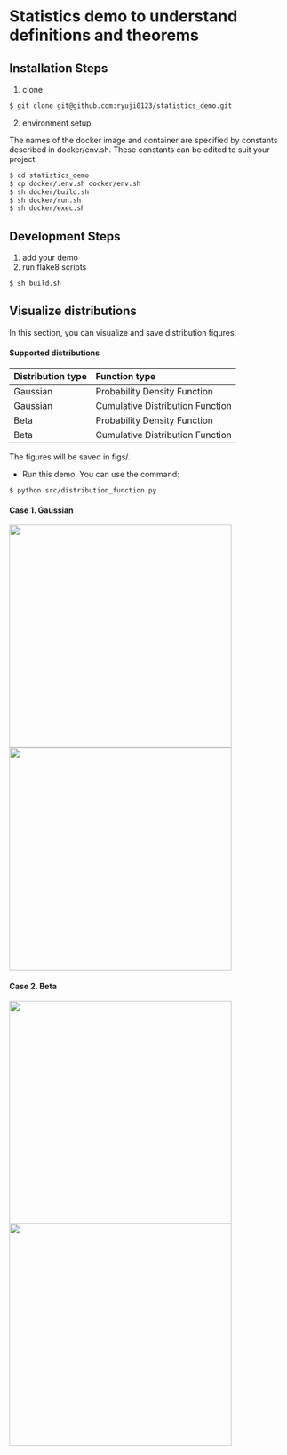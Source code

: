 # Statistics demo to understand definitions and theorems
## Installation Steps
1. clone
```sh
$ git clone git@github.com:ryuji0123/statistics_demo.git
```

2. environment setup

The names of the docker image and container are specified by constants described in docker/env.sh.
These constants can be edited to suit your project.
```sh
$ cd statistics_demo
$ cp docker/.env.sh docker/env.sh
$ sh docker/build.sh
$ sh docker/run.sh
$ sh docker/exec.sh
```

## Development Steps
1. add your demo
2. run flake8 scripts
```sh
$ sh build.sh
```

## Visualize distributions
In this section, you can visualize and save distribution figures.
#### Supported distributions
|Distribution type|Function type|
|:---|:---|
|Gaussian|Probability Density Function|
|Gaussian|Cumulative Distribution Function|
|Beta|Probability Density Function|
|Beta|Cumulative Distribution Function|

The figures will be saved in figs/.
- Run this demo. You can use the command:
```
$ python src/distribution_function.py
```


#### Case 1. Gaussian

<img src=https://user-images.githubusercontent.com/49121951/116657667-c98e5100-a9c9-11eb-9651-891a6ae53ee5.png width='400px'><img src=https://user-images.githubusercontent.com/49121951/116657716-d9a63080-a9c9-11eb-9671-2455ed4f6dd9.png width='400px'>

#### Case 2. Beta
<img src=https://user-images.githubusercontent.com/49121951/116657825-05291b00-a9ca-11eb-9172-18162e4ced07.png width='400px'><img src=https://user-images.githubusercontent.com/49121951/116657853-14a86400-a9ca-11eb-86e1-d8f4077333a8.png width='400px'>
